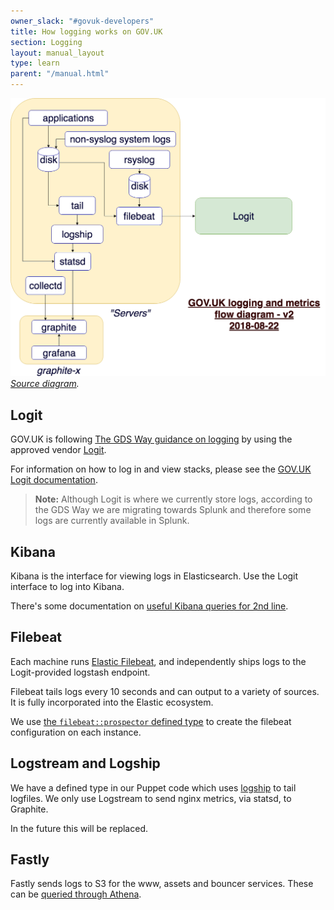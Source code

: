 ```yaml
---
owner_slack: "#govuk-developers"
title: How logging works on GOV.UK
section: Logging
layout: manual_layout
type: learn
parent: "/manual.html"
---
```


![](/manual/images/logging.png)
<em>[Source diagram][src].</em>

[src]: https://drive.google.com/file/d/0B7zRJZy-BNyUMVBENnVNYW9TTEk/view?usp=sharing

## Logit

GOV.UK is following [The GDS Way guidance on logging][] by using the approved vendor [Logit][].

For information on how to log in and view stacks, please see the [GOV.UK Logit documentation][].

[The GDS Way guidance on logging]: https://gds-way.cloudapps.digital/standards/logging.html#content
[Logit]: https://logit.io
[GOV.UK Logit documentation]: /manual/logit.html

> **Note:** Although Logit is where we currently store logs, according to the GDS Way we are migrating towards Splunk and therefore some logs are currently available in Splunk.

## Kibana

Kibana is the interface for viewing logs in Elasticsearch. Use the Logit interface to log into Kibana.

There's some documentation on [useful Kibana queries for 2nd line][].

[useful Kibana queries for 2nd line]: /manual/kibana.html

## Filebeat

Each machine runs [Elastic Filebeat][], and independently ships logs to the Logit-provided logstash endpoint.

Filebeat tails logs every 10 seconds and can output to a variety of sources. It is fully incorporated into the Elastic ecosystem.

We use [the `filebeat::prospector` defined type][filebeat-prospector] to create the filebeat configuration on each instance.

[Elastic Filebeat]: https://www.elastic.co/products/beats/filebeat
[filebeat-prospector]: https://github.com/alphagov/govuk-puppet/blob/4cca939ec49a9b4c106b14b7cf896db31a003636/modules/filebeat/manifests/prospector.pp

## Logstream and Logship

We have a defined type in our Puppet code which uses [logship][] to tail logfiles. We only use Logstream to send nginx metrics, via statsd, to Graphite.

In the future this will be replaced.

[logship]: https://github.com/alphagov/tagalog/blob/master/tagalog/command/logship.py

## Fastly

Fastly sends logs to S3 for the www, assets and bouncer services. These can be [queried through Athena](/manual/query-cdn-logs.html).
